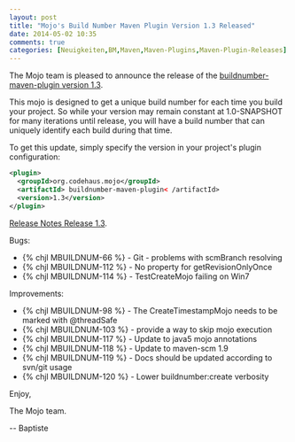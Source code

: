 ```yaml
---
layout: post
title: "Mojo's Build Number Maven Plugin Version 1.3 Released"
date: 2014-05-02 10:35
comments: true
categories: [Neuigkeiten,BM,Maven,Maven-Plugins,Maven-Plugin-Releases]
---
```

The Mojo team is pleased to announce the release of the 
[buildnumber-maven-plugin version 1.3](http://mojo.codehaus.org/buildnumber-maven-plugin/).

This mojo is designed to get a unique build number for each time you build your project. 
So while your version may remain constant at 1.0-SNAPSHOT for many iterations until release, 
you will have a build number that can uniquely identify each build during that time.

To get this update, simply specify the version in your project's plugin configuration:

``` xml
<plugin>
  <groupId>org.codehaus.mojo</groupId>
  <artifactId> buildnumber-maven-plugin< /artifactId>
  <version>1.3</version>
</plugin>
```
<!-- more -->

[Release Notes Release 1.3](https://jira.codehaus.org/secure/ReleaseNote.jspa?projectId=12124&version=18855).

Bugs:

* {% chjl MBUILDNUM-66 %} - Git - problems with scmBranch resolving
* {% chjl MBUILDNUM-112 %} - No property for getRevisionOnlyOnce
* {% chjl MBUILDNUM-114 %} - TestCreateMojo failing on Win7

Improvements:

* {% chjl MBUILDNUM-98 %} - The CreateTimestampMojo needs to be marked with @threadSafe
* {% chjl MBUILDNUM-103 %} - provide a way to skip mojo execution
* {% chjl MBUILDNUM-117 %} - Update to java5 mojo annotations
* {% chjl MBUILDNUM-118 %} - Update to maven-scm 1.9
* {% chjl MBUILDNUM-119 %} - Docs should be updated according to svn/git usage
* {% chjl MBUILDNUM-120 %} - Lower buildnumber:create verbosity


Enjoy,

The Mojo team.

-- Baptiste


